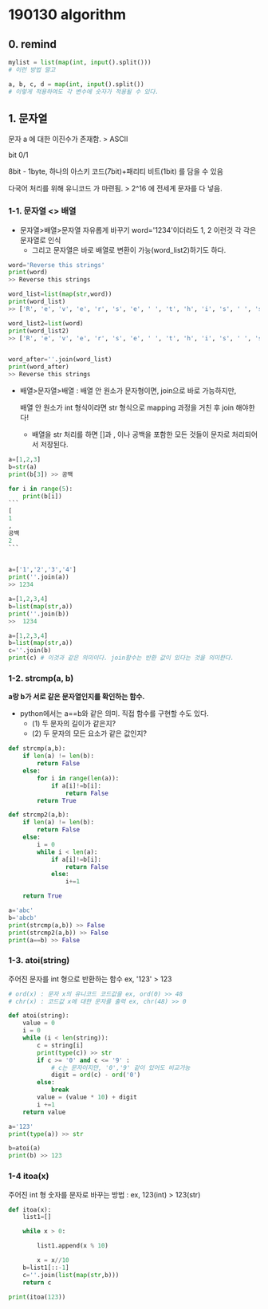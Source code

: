 # 190130 algorithm

## 0. remind

```python
mylist = list(map(int, input().split()))
# 이런 방법 말고

a, b, c, d = map(int, input().split())
# 이렇게 적용하여도 각 변수에 숫자가 적용될 수 있다.
```



## 1. 문자열

문자 a 에 대한 이진수가 존재함. > ASCII

bit 0/1

8bit - 1byte, 하나의 아스키 코드(7bit)+패리티 비트(1bit) 를 담을 수 있음

다국어 처리를 위해 유니코드 가 마련됨. > 2^16 에 전세계 문자를 다 넣음.

### 1-1. 문자열 <> 배열

- 문자열>배열>문자열 자유롭게 바꾸기 word='1234'이더라도 1, 2 이런것 각 각은 문자열로 인식
  - 그리고 문자열은 바로 배열로 변환이 가능(word_list2)하기도 하다.

```python
word='Reverse this strings'
print(word) 
>> Reverse this strings

word_list=list(map(str,word))
print(word_list) 
>> ['R', 'e', 'v', 'e', 'r', 's', 'e', ' ', 't', 'h', 'i', 's', ' ', 's', 't', 'r', 'i', 'n', 'g', 's']

word_list2=list(word)
print(word_list2)
>> ['R', 'e', 'v', 'e', 'r', 's', 'e', ' ', 't', 'h', 'i', 's', ' ', 's', 't', 'r', 'i', 'n', 'g', 's']


word_after=''.join(word_list)
print(word_after)
>> Reverse this strings
```



- 배열>문자열>배열 : 배열 안 원소가 문자형이면, join으로 바로 가능하지만, 

  배열 안 원소가 int 형식이라면 str 형식으로 mapping 과정을 거친 후 join 해야한다!

  - 배열을 str 처리를 하면 []과 , 이나 공백을 포함한 모든 것들이 문자로 처리되어서 저장된다.

``` python
a=[1,2,3]
b=str(a)
print(b[3]) >> 공백

for i in range(5):
    print(b[i])
​```
[
1
,
공백
2
​```
    
```

```python
a=['1','2','3','4']
print(''.join(a))
>> 1234
```

```python
a=[1,2,3,4]
b=list(map(str,a))
print(''.join(b))
>>  1234

a=[1,2,3,4]
b=list(map(str,a))
c=''.join(b)
print(c) # 이것과 같은 의미이다. join함수는 반환 값이 있다는 것을 의미한다.
```



### 1-2. strcmp(a, b)

<strong>a랑 b가 서로 같은 문자열인지를 확인하는 함수.</strong>

- python에서는 a==b와 같은 의미. 직접 함수를 구현할 수도 있다.
  - (1) 두 문자의 길이가 같은지?
  - (2) 두 문자의 모든 요소가 같은 값인지?

```python
def strcmp(a,b):
    if len(a) != len(b):
        return False
    else:
        for i in range(len(a)):
            if a[i]!=b[i]:
                return False
        return True

def strcmp2(a,b):
    if len(a) != len(b):
        return False
    else:
        i = 0
        while i < len(a):
            if a[i]!=b[i]:
                return False
            else:
                i+=1

    return True

a='abc'
b='abcb'
print(strcmp(a,b)) >> False
print(strcmp2(a,b)) >> False
print(a==b) >> False
```



### 1-3. atoi(string)

주어진 문자를 int 형으로 반환하는 함수 ex, '123' > 123

```python
# ord(x) : 문자 x의 유니코드 코드값을 ex, ord(0) >> 48
# chr(x) : 코드값 x에 대한 문자를 출력 ex, chr(48) >> 0

def atoi(string):
    value = 0
    i = 0
    while (i < len(string)):
        c = string[i]
        print(type(c)) >> str
        if c >= '0' and c <= '9' : 
            # c는 문자이지만, '0','9' 같이 있어도 비교가능
            digit = ord(c) - ord('0')
        else:
            break
        value = (value * 10) + digit
        i +=1
    return value

a='123'
print(type(a)) >> str

b=atoi(a)
print(b) >> 123
```



### 1-4 itoa(x)

주어진 int 형 숫자를 문자로 바꾸는 방법 : ex, 123(int) > 123(str)

```python
def itoa(x):
    list1=[]

    while x > 0:

        list1.append(x % 10)

        x = x//10
    b=list1[::-1]
    c=''.join(list(map(str,b)))
    return c

print(itoa(123)) 
```





